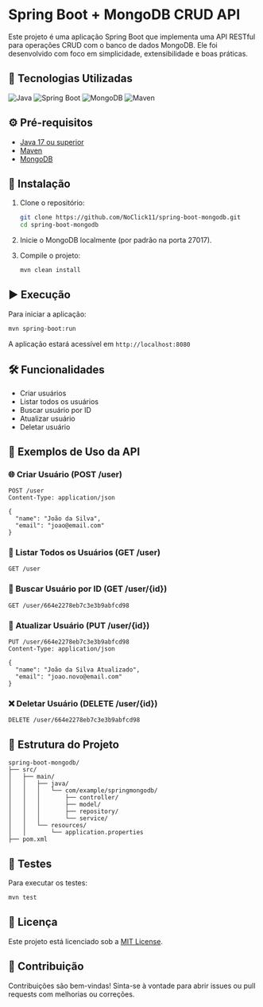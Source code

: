 # Spring Boot + MongoDB CRUD API

Este projeto é uma aplicação Spring Boot que implementa uma API RESTful para operações CRUD com o banco de dados MongoDB. Ele foi desenvolvido com foco em simplicidade, extensibilidade e boas práticas.

## 🚀 Tecnologias Utilizadas

<p align="left">
  <img src="https://img.shields.io/badge/Java-ED8B00?style=for-the-badge&logo=java&logoColor=white" alt="Java" />
  <img src="https://img.shields.io/badge/Spring_Boot-6DB33F?style=for-the-badge&logo=spring-boot&logoColor=white" alt="Spring Boot" />
  <img src="https://img.shields.io/badge/MongoDB-47A248?style=for-the-badge&logo=mongodb&logoColor=white" alt="MongoDB" />
  <img src="https://img.shields.io/badge/Maven-C71A36?style=for-the-badge&logo=apache-maven&logoColor=white" alt="Maven" />
</p>

## ⚙️ Pré-requisitos

* [Java 17 ou superior](https://www.oracle.com/java/technologies/javase/jdk17-archive-downloads.html)
* [Maven](https://maven.apache.org/install.html)
* [MongoDB](https://www.mongodb.com/try/download/community)

## 📆 Instalação

1. Clone o repositório:

   ```bash
   git clone https://github.com/NoClick11/spring-boot-mongodb.git
   cd spring-boot-mongodb
   ```

2. Inicie o MongoDB localmente (por padrão na porta 27017).

3. Compile o projeto:

   ```bash
   mvn clean install
   ```

## ▶️ Execução

Para iniciar a aplicação:

```bash
mvn spring-boot:run
```

A aplicação estará acessível em `http://localhost:8080`

## 🛠️ Funcionalidades

* Criar usuários
* Listar todos os usuários
* Buscar usuário por ID
* Atualizar usuário
* Deletar usuário

## 📝 Exemplos de Uso da API

### 🌐 Criar Usuário (POST /user)

```http
POST /user
Content-Type: application/json

{
  "name": "João da Silva",
  "email": "joao@email.com"
}
```

### 📃 Listar Todos os Usuários (GET /user)

```http
GET /user
```

### 📄 Buscar Usuário por ID (GET /user/{id})

```http
GET /user/664e2278eb7c3e3b9abfcd98
```

### 🔄 Atualizar Usuário (PUT /user/{id})

```http
PUT /user/664e2278eb7c3e3b9abfcd98
Content-Type: application/json

{
  "name": "João da Silva Atualizado",
  "email": "joao.novo@email.com"
}
```

### ❌ Deletar Usuário (DELETE /user/{id})

```http
DELETE /user/664e2278eb7c3e3b9abfcd98
```

## 📁 Estrutura do Projeto

```plaintext
spring-boot-mongodb/
├── src/
│   ├── main/
│   │   ├── java/
│   │   │   └── com/example/springmongodb/
│   │   │       ├── controller/
│   │   │       ├── model/
│   │   │       ├── repository/
│   │   │       └── service/
│   │   └── resources/
│   │       └── application.properties
├── pom.xml
```

## 🥺 Testes

Para executar os testes:

```bash
mvn test
```

## 📄 Licença

Este projeto está licenciado sob a [MIT License](LICENSE).

## 🤝 Contribuição

Contribuições são bem-vindas! Sinta-se à vontade para abrir issues ou pull requests com melhorias ou correções.
